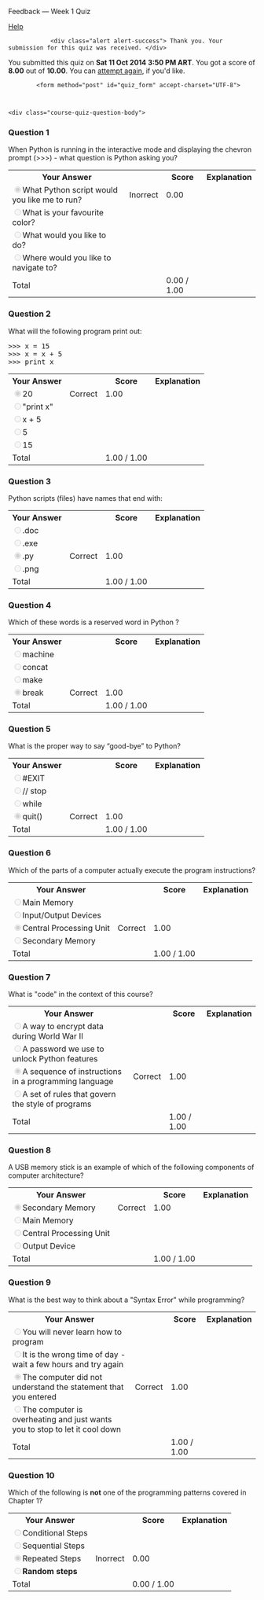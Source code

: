 Feedback — Week 1 Quiz  </span>
  
  <a class="coursera-reporter-link" title="Click here if you're experiencing technical problems or found errors in the course materials." target="_blank" href="https://class.coursera.org/pythonlearn-003/help/quizzes?url=https%3A%2F%2Fclass.coursera.org%2Fpythonlearn-003%2Fquiz%2Ffeedback%3Fsig_reload%3D1%26submission_id%3D17270">
     Help
  </a>
</h2>


<a data-coursera-admin-helpwidget-link="" rel="help" href="https://class.coursera.org/mooc/help/quiz" title="Quiz documentation" style="display:none;">Learn more</a>




                <div class="alert alert-success"> Thank you. Your submission for this quiz was received. </div>
    


<p class="course-quiz-feedback"> You submitted this quiz on <strong>Sat 11 Oct 2014  3:50 PM ART</strong>. You got a score of <strong>8.00</strong> out of <strong>10.00</strong>. You can <a href="https://class.coursera.org/pythonlearn-003/quiz/start?quiz_id=221">attempt again</a>, if you'd like.</p>


            <form method="post" id="quiz_form" accept-charset="UTF-8">
    
    
    
    <div class="course-quiz-question-body">
<h3 class="course-quiz-question-number">Question 1</h3>
<div dir="auto" class="course-quiz-question-text">When Python is running in the interactive mode and displaying the chevron prompt (&gt;&gt;&gt;) - what question is Python asking you?
</div>
<div dir="auto" class="course-quiz-options"></div>
<table class="table">
<tbody><tr>
<th>Your Answer</th>
<th></th>
<th>Score</th>
<th>Explanation</th>
</tr>
<tr data-randomizable-option="data-randomizable-option">
<td class="course-quiz-student-answer" dir="auto">
<input dir="auto" class="course-quiz-input" name="answer[e131c20d3fe435dd804701063744e096][]" id="gensym_54397c1de9f9a" value="51542d1050c3ba9dd943f34a65f72baa" checked="" disabled="" type="radio">What Python script would you like me to run?</td>
<td><span class="course-quiz-answer-incorrect" title="Incorrect" alt="Incorrect"><span class="icon-remove" alt="Incorrect"><span class="accessible-text-for-reader">Inorrect</span></span></span></td>
<td>0.00</td>
<td></td>
</tr>
<tr data-randomizable-option="data-randomizable-option">
<td class="course-quiz-student-answer" dir="auto">
<input dir="auto" class="course-quiz-input" name="answer[e131c20d3fe435dd804701063744e096][]" id="gensym_54397c1deadf3" value="02e4ad999eff6009106059dc7fc2268b" disabled="" type="radio">What is your favourite color?</td>
<td></td>
<td></td>
<td></td>
</tr>
<tr data-randomizable-option="data-randomizable-option">
<td class="course-quiz-student-answer" dir="auto">
<input dir="auto" class="course-quiz-input" name="answer[e131c20d3fe435dd804701063744e096][]" id="gensym_54397c1deb6d6" value="ca8abadec5a89633fdf48818d1578409" disabled="" type="radio">What would you like to do?</td>
<td></td>
<td></td>
<td></td>
</tr>
<tr data-randomizable-option="data-randomizable-option">
<td class="course-quiz-student-answer" dir="auto">
<input dir="auto" class="course-quiz-input" name="answer[e131c20d3fe435dd804701063744e096][]" id="gensym_54397c1debf1c" value="c46baedf431eb36eaa63889171fd3ff7" disabled="" type="radio">Where would you like to navigate to?</td>
<td></td>
<td></td>
<td></td>
</tr>
<tr>
<td>Total</td>
<td></td>
<td>0.00 / 1.00</td>
<td></td>
</tr>
</tbody></table>
</div><div class="course-quiz-question-body">
<h3 class="course-quiz-question-number">Question 2</h3>
<div dir="auto" class="course-quiz-question-text">What will the following program print out:
<pre>&gt;&gt;&gt; x = 15
&gt;&gt;&gt; x = x + 5
&gt;&gt;&gt; print x
</pre>
</div>
<div dir="auto" class="course-quiz-options"></div>
<table class="table">
<tbody><tr>
<th>Your Answer</th>
<th></th>
<th>Score</th>
<th>Explanation</th>
</tr>
<tr data-randomizable-option="data-randomizable-option">
<td class="course-quiz-student-answer" dir="auto">
<input dir="auto" class="course-quiz-input" name="answer[1d3ffa6ef020fa9956b1e5b15b64e418][]" id="gensym_54397c1defd86" value="ecec5f0cbeac40521a3aeef66e0c7ef9" checked="" disabled="" type="radio">20</td>
<td><span class="course-quiz-answer-correct" title="Correct" alt="Correct"><span class="icon-ok" alt="Correct"><span class="accessible-text-for-reader">Correct</span></span></span></td>
<td>1.00</td>
<td></td>
</tr>
<tr data-randomizable-option="data-randomizable-option">
<td class="course-quiz-student-answer" dir="auto">
<input dir="auto" class="course-quiz-input" name="answer[1d3ffa6ef020fa9956b1e5b15b64e418][]" id="gensym_54397c1df0c7d" value="5f69d3a98da6cc62897da54de2c8cc35" disabled="" type="radio">"print x"</td>
<td></td>
<td></td>
<td></td>
</tr>
<tr data-randomizable-option="data-randomizable-option">
<td class="course-quiz-student-answer" dir="auto">
<input dir="auto" class="course-quiz-input" name="answer[1d3ffa6ef020fa9956b1e5b15b64e418][]" id="gensym_54397c1df14bb" value="f3260554daa9444e676ce70e55857198" disabled="" type="radio">x + 5</td>
<td></td>
<td></td>
<td></td>
</tr>
<tr data-randomizable-option="data-randomizable-option">
<td class="course-quiz-student-answer" dir="auto">
<input dir="auto" class="course-quiz-input" name="answer[1d3ffa6ef020fa9956b1e5b15b64e418][]" id="gensym_54397c1df1cc2" value="44ba1de7d7c009a8a29db8109fb16cfe" disabled="" type="radio">5</td>
<td></td>
<td></td>
<td></td>
</tr>
<tr data-randomizable-option="data-randomizable-option">
<td class="course-quiz-student-answer" dir="auto">
<input dir="auto" class="course-quiz-input" name="answer[1d3ffa6ef020fa9956b1e5b15b64e418][]" id="gensym_54397c1df24fd" value="6087bb614753d7d36fd5a008e65cb2f9" disabled="" type="radio">15</td>
<td></td>
<td></td>
<td></td>
</tr>
<tr>
<td>Total</td>
<td></td>
<td>1.00 / 1.00</td>
<td></td>
</tr>
</tbody></table>
</div><div class="course-quiz-question-body">
<h3 class="course-quiz-question-number">Question 3</h3>
<div dir="auto" class="course-quiz-question-text">Python scripts (files) have names that end with:</div>
<div dir="auto" class="course-quiz-options"></div>
<table class="table">
<tbody><tr>
<th>Your Answer</th>
<th></th>
<th>Score</th>
<th>Explanation</th>
</tr>
<tr data-randomizable-option="data-randomizable-option">
<td class="course-quiz-student-answer" dir="auto">
<input dir="auto" class="course-quiz-input" name="answer[5e5e186bf083d262cf99ed9d149f1ba5][]" id="gensym_54397c1e025f3" value="0f890b11e05bfc9c4dba2bc15949636d" disabled="" type="radio">.doc</td>
<td></td>
<td></td>
<td></td>
</tr>
<tr data-randomizable-option="data-randomizable-option">
<td class="course-quiz-student-answer" dir="auto">
<input dir="auto" class="course-quiz-input" name="answer[5e5e186bf083d262cf99ed9d149f1ba5][]" id="gensym_54397c1e02e18" value="f2bfac7e097752e4fe52708c5a432bc4" disabled="" type="radio">.exe</td>
<td></td>
<td></td>
<td></td>
</tr>
<tr data-randomizable-option="data-randomizable-option">
<td class="course-quiz-student-answer" dir="auto">
<input dir="auto" class="course-quiz-input" name="answer[5e5e186bf083d262cf99ed9d149f1ba5][]" id="gensym_54397c1e036f2" value="29227c4db665a013ff648eada9ee8533" checked="" disabled="" type="radio">.py</td>
<td><span class="course-quiz-answer-correct" title="Correct" alt="Correct"><span class="icon-ok" alt="Correct"><span class="accessible-text-for-reader">Correct</span></span></span></td>
<td>1.00</td>
<td></td>
</tr>
<tr data-randomizable-option="data-randomizable-option">
<td class="course-quiz-student-answer" dir="auto">
<input dir="auto" class="course-quiz-input" name="answer[5e5e186bf083d262cf99ed9d149f1ba5][]" id="gensym_54397c1e045f4" value="cce71264c085ddc30ca5fcaf58256c46" disabled="" type="radio">.png</td>
<td></td>
<td></td>
<td></td>
</tr>
<tr>
<td>Total</td>
<td></td>
<td>1.00 / 1.00</td>
<td></td>
</tr>
</tbody></table>
</div><div class="course-quiz-question-body">
<h3 class="course-quiz-question-number">Question 4</h3>
<div dir="auto" class="course-quiz-question-text">Which of these words is a reserved word in Python ?</div>
<div dir="auto" class="course-quiz-options"></div>
<table class="table">
<tbody><tr>
<th>Your Answer</th>
<th></th>
<th>Score</th>
<th>Explanation</th>
</tr>
<tr data-randomizable-option="data-randomizable-option">
<td class="course-quiz-student-answer" dir="auto">
<input dir="auto" class="course-quiz-input" name="answer[dc570457fd303514c236eacae0682d0f][]" id="gensym_54397c1e084f9" value="6d2cbeb863a348da189622a081f0834a" disabled="" type="radio">machine</td>
<td></td>
<td></td>
<td></td>
</tr>
<tr data-randomizable-option="data-randomizable-option">
<td class="course-quiz-student-answer" dir="auto">
<input dir="auto" class="course-quiz-input" name="answer[dc570457fd303514c236eacae0682d0f][]" id="gensym_54397c1e08f45" value="166420350890fc573b250ed8685449f5" disabled="" type="radio">concat</td>
<td></td>
<td></td>
<td></td>
</tr>
<tr data-randomizable-option="data-randomizable-option">
<td class="course-quiz-student-answer" dir="auto">
<input dir="auto" class="course-quiz-input" name="answer[dc570457fd303514c236eacae0682d0f][]" id="gensym_54397c1e097aa" value="d954736ff39b22f08be23cb033dba1e1" disabled="" type="radio">make</td>
<td></td>
<td></td>
<td></td>
</tr>
<tr data-randomizable-option="data-randomizable-option">
<td class="course-quiz-student-answer" dir="auto">
<input dir="auto" class="course-quiz-input" name="answer[dc570457fd303514c236eacae0682d0f][]" id="gensym_54397c1e0a0d8" value="cccb49df819914d592e5010f58a6d9a8" checked="" disabled="" type="radio">break</td>
<td><span class="course-quiz-answer-correct" title="Correct" alt="Correct"><span class="icon-ok" alt="Correct"><span class="accessible-text-for-reader">Correct</span></span></span></td>
<td>1.00</td>
<td></td>
</tr>
<tr>
<td>Total</td>
<td></td>
<td>1.00 / 1.00</td>
<td></td>
</tr>
</tbody></table>
</div><div class="course-quiz-question-body">
<h3 class="course-quiz-question-number">Question 5</h3>
<div dir="auto" class="course-quiz-question-text">What is the proper way to say “good-bye” to Python?</div>
<div dir="auto" class="course-quiz-options"></div>
<table class="table">
<tbody><tr>
<th>Your Answer</th>
<th></th>
<th>Score</th>
<th>Explanation</th>
</tr>
<tr data-randomizable-option="data-randomizable-option">
<td class="course-quiz-student-answer" dir="auto">
<input dir="auto" class="course-quiz-input" name="answer[267a50a9a5d965c5b86e9df7a3037793][]" id="gensym_54397c1e0e272" value="a885954e0594f534f82b2513daa12796" disabled="" type="radio">#EXIT
</td>
<td></td>
<td></td>
<td></td>
</tr>
<tr data-randomizable-option="data-randomizable-option">
<td class="course-quiz-student-answer" dir="auto">
<input dir="auto" class="course-quiz-input" name="answer[267a50a9a5d965c5b86e9df7a3037793][]" id="gensym_54397c1e0eb6f" value="07365b2e4a09da09dff41758b04b4b86" disabled="" type="radio">// stop
</td>
<td></td>
<td></td>
<td></td>
</tr>
<tr data-randomizable-option="data-randomizable-option">
<td class="course-quiz-student-answer" dir="auto">
<input dir="auto" class="course-quiz-input" name="answer[267a50a9a5d965c5b86e9df7a3037793][]" id="gensym_54397c1e0f531" value="c6d6908bbd79060d79dd4844e3b7d71f" disabled="" type="radio">while</td>
<td></td>
<td></td>
<td></td>
</tr>
<tr data-randomizable-option="data-randomizable-option">
<td class="course-quiz-student-answer" dir="auto">
<input dir="auto" class="course-quiz-input" name="answer[267a50a9a5d965c5b86e9df7a3037793][]" id="gensym_54397c1e0feae" value="e83a88ace82ff6c79cf5a69792980442" checked="" disabled="" type="radio">quit()</td>
<td><span class="course-quiz-answer-correct" title="Correct" alt="Correct"><span class="icon-ok" alt="Correct"><span class="accessible-text-for-reader">Correct</span></span></span></td>
<td>1.00</td>
<td></td>
</tr>
<tr>
<td>Total</td>
<td></td>
<td>1.00 / 1.00</td>
<td></td>
</tr>
</tbody></table>
</div><div class="course-quiz-question-body">
<h3 class="course-quiz-question-number">Question 6</h3>
<div dir="auto" class="course-quiz-question-text">Which of the parts of a computer actually execute the program instructions?</div>
<div dir="auto" class="course-quiz-options"></div>
<table class="table">
<tbody><tr>
<th>Your Answer</th>
<th></th>
<th>Score</th>
<th>Explanation</th>
</tr>
<tr data-randomizable-option="data-randomizable-option">
<td class="course-quiz-student-answer" dir="auto">
<input dir="auto" class="course-quiz-input" name="answer[fae43a3af55ebc0d44154bc74986d836][]" id="gensym_54397c1e14132" value="129b4a1c1c6c629a55be4a79ac91f520" disabled="" type="radio">Main Memory</td>
<td></td>
<td></td>
<td></td>
</tr>
<tr data-randomizable-option="data-randomizable-option">
<td class="course-quiz-student-answer" dir="auto">
<input dir="auto" class="course-quiz-input" name="answer[fae43a3af55ebc0d44154bc74986d836][]" id="gensym_54397c1e14a24" value="ca1dc7835d38b5195c1ffcbbf2f444b7" disabled="" type="radio">Input/Output Devices</td>
<td></td>
<td></td>
<td></td>
</tr>
<tr data-randomizable-option="data-randomizable-option">
<td class="course-quiz-student-answer" dir="auto">
<input dir="auto" class="course-quiz-input" name="answer[fae43a3af55ebc0d44154bc74986d836][]" id="gensym_54397c1e152a5" value="36fe92a2884040c77ea79fed75717142" checked="" disabled="" type="radio">Central Processing Unit</td>
<td><span class="course-quiz-answer-correct" title="Correct" alt="Correct"><span class="icon-ok" alt="Correct"><span class="accessible-text-for-reader">Correct</span></span></span></td>
<td>1.00</td>
<td></td>
</tr>
<tr data-randomizable-option="data-randomizable-option">
<td class="course-quiz-student-answer" dir="auto">
<input dir="auto" class="course-quiz-input" name="answer[fae43a3af55ebc0d44154bc74986d836][]" id="gensym_54397c1e163e6" value="de91289cd48fe21d4e41fbfc34bdbd1f" disabled="" type="radio">Secondary Memory</td>
<td></td>
<td></td>
<td></td>
</tr>
<tr>
<td>Total</td>
<td></td>
<td>1.00 / 1.00</td>
<td></td>
</tr>
</tbody></table>
</div><div class="course-quiz-question-body">
<h3 class="course-quiz-question-number">Question 7</h3>
<div dir="auto" class="course-quiz-question-text">What is "code" in the context of this course?</div>
<div dir="auto" class="course-quiz-options"></div>
<table class="table">
<tbody><tr>
<th>Your Answer</th>
<th></th>
<th>Score</th>
<th>Explanation</th>
</tr>
<tr data-randomizable-option="data-randomizable-option">
<td class="course-quiz-student-answer" dir="auto">
<input dir="auto" class="course-quiz-input" name="answer[42066d8630419bf678a7e438dd14d8c0][]" id="gensym_54397c1e19c16" value="401f5f67ae32279c8439cf50a6cce316" disabled="" type="radio">A way to encrypt data during World War II</td>
<td></td>
<td></td>
<td></td>
</tr>
<tr data-randomizable-option="data-randomizable-option">
<td class="course-quiz-student-answer" dir="auto">
<input dir="auto" class="course-quiz-input" name="answer[42066d8630419bf678a7e438dd14d8c0][]" id="gensym_54397c1e1a499" value="53f2d5df35884c1df40e3ca8256801ff" disabled="" type="radio">A password we use to unlock Python features</td>
<td></td>
<td></td>
<td></td>
</tr>
<tr data-randomizable-option="data-randomizable-option">
<td class="course-quiz-student-answer" dir="auto">
<input dir="auto" class="course-quiz-input" name="answer[42066d8630419bf678a7e438dd14d8c0][]" id="gensym_54397c1e1ad23" value="e20a946a49f621dd0da2468c2c3a7451" checked="" disabled="" type="radio">A sequence of instructions in a programming language</td>
<td><span class="course-quiz-answer-correct" title="Correct" alt="Correct"><span class="icon-ok" alt="Correct"><span class="accessible-text-for-reader">Correct</span></span></span></td>
<td>1.00</td>
<td></td>
</tr>
<tr data-randomizable-option="data-randomizable-option">
<td class="course-quiz-student-answer" dir="auto">
<input dir="auto" class="course-quiz-input" name="answer[42066d8630419bf678a7e438dd14d8c0][]" id="gensym_54397c1e1ba17" value="bfcb6eb0435241261107b8d7b666d68b" disabled="" type="radio">A set of rules that govern the style of programs</td>
<td></td>
<td></td>
<td></td>
</tr>
<tr>
<td>Total</td>
<td></td>
<td>1.00 / 1.00</td>
<td></td>
</tr>
</tbody></table>
</div><div class="course-quiz-question-body">
<h3 class="course-quiz-question-number">Question 8</h3>
<div dir="auto" class="course-quiz-question-text">A USB memory stick is an example of which of the following components of computer architecture?</div>
<div dir="auto" class="course-quiz-options"></div>
<table class="table">
<tbody><tr>
<th>Your Answer</th>
<th></th>
<th>Score</th>
<th>Explanation</th>
</tr>
<tr data-randomizable-option="data-randomizable-option">
<td class="course-quiz-student-answer" dir="auto">
<input dir="auto" class="course-quiz-input" name="answer[f70dbda3a9005a2d9be50cf34d27ba72][]" id="gensym_54397c1e1fd97" value="7eb6f1c5bfac79af473029d5243ecef8" checked="" disabled="" type="radio">Secondary Memory</td>
<td><span class="course-quiz-answer-correct" title="Correct" alt="Correct"><span class="icon-ok" alt="Correct"><span class="accessible-text-for-reader">Correct</span></span></span></td>
<td>1.00</td>
<td></td>
</tr>
<tr data-randomizable-option="data-randomizable-option">
<td class="course-quiz-student-answer" dir="auto">
<input dir="auto" class="course-quiz-input" name="answer[f70dbda3a9005a2d9be50cf34d27ba72][]" id="gensym_54397c1e20e38" value="0beac064e0e0b477862f52e19d77565d" disabled="" type="radio">Main Memory</td>
<td></td>
<td></td>
<td></td>
</tr>
<tr data-randomizable-option="data-randomizable-option">
<td class="course-quiz-student-answer" dir="auto">
<input dir="auto" class="course-quiz-input" name="answer[f70dbda3a9005a2d9be50cf34d27ba72][]" id="gensym_54397c1e2177e" value="d1f7573f4b5b93f07cf427a14d9ec9b7" disabled="" type="radio">Central Processing Unit</td>
<td></td>
<td></td>
<td></td>
</tr>
<tr data-randomizable-option="data-randomizable-option">
<td class="course-quiz-student-answer" dir="auto">
<input dir="auto" class="course-quiz-input" name="answer[f70dbda3a9005a2d9be50cf34d27ba72][]" id="gensym_54397c1e21fe2" value="ed02797740e154e309a12790e144ef87" disabled="" type="radio">Output Device</td>
<td></td>
<td></td>
<td></td>
</tr>
<tr>
<td>Total</td>
<td></td>
<td>1.00 / 1.00</td>
<td></td>
</tr>
</tbody></table>
</div><div class="course-quiz-question-body">
<h3 class="course-quiz-question-number">Question 9</h3>
<div dir="auto" class="course-quiz-question-text">What is the best way to think about a "Syntax Error" while programming?</div>
<div dir="auto" class="course-quiz-options"></div>
<table class="table">
<tbody><tr>
<th>Your Answer</th>
<th></th>
<th>Score</th>
<th>Explanation</th>
</tr>
<tr data-randomizable-option="data-randomizable-option">
<td class="course-quiz-student-answer" dir="auto">
<input dir="auto" class="course-quiz-input" name="answer[29d07aea6ccc983243dd42e1edcbc23c][]" id="gensym_54397c1e25d38" value="34272d3ae3976978c83ab5b24da31500" disabled="" type="radio">You will never learn how to program</td>
<td></td>
<td></td>
<td></td>
</tr>
<tr data-randomizable-option="data-randomizable-option">
<td class="course-quiz-student-answer" dir="auto">
<input dir="auto" class="course-quiz-input" name="answer[29d07aea6ccc983243dd42e1edcbc23c][]" id="gensym_54397c1e26617" value="69717ac84c7d54d67108e49da19a3c47" disabled="" type="radio">It is the wrong time of day - wait a few hours and try again</td>
<td></td>
<td></td>
<td></td>
</tr>
<tr data-randomizable-option="data-randomizable-option">
<td class="course-quiz-student-answer" dir="auto">
<input dir="auto" class="course-quiz-input" name="answer[29d07aea6ccc983243dd42e1edcbc23c][]" id="gensym_54397c1e26ea9" value="69a77da90a95340a61c53c3e89d8768b" checked="" disabled="" type="radio">The computer did not understand the statement that you entered</td>
<td><span class="course-quiz-answer-correct" title="Correct" alt="Correct"><span class="icon-ok" alt="Correct"><span class="accessible-text-for-reader">Correct</span></span></span></td>
<td>1.00</td>
<td></td>
</tr>
<tr data-randomizable-option="data-randomizable-option">
<td class="course-quiz-student-answer" dir="auto">
<input dir="auto" class="course-quiz-input" name="answer[29d07aea6ccc983243dd42e1edcbc23c][]" id="gensym_54397c1e27d9e" value="dbce44ce6545e7b723e54ea9bb4722b9" disabled="" type="radio">The computer is overheating and just wants you to stop to let it cool down</td>
<td></td>
<td></td>
<td></td>
</tr>
<tr>
<td>Total</td>
<td></td>
<td>1.00 / 1.00</td>
<td></td>
</tr>
</tbody></table>
</div><div class="course-quiz-question-body">
<h3 class="course-quiz-question-number">Question 10</h3>
<div dir="auto" class="course-quiz-question-text">Which of the following is <b>not</b> one of the programming patterns covered in Chapter 1?</div>
<div dir="auto" class="course-quiz-options"></div>
<table class="table">
<tbody><tr>
<th>Your Answer</th>
<th></th>
<th>Score</th>
<th>Explanation</th>
</tr>
<tr data-randomizable-option="data-randomizable-option">
<td class="course-quiz-student-answer" dir="auto">
<input dir="auto" class="course-quiz-input" name="answer[3107dab43f66ff516f557e0fce16b479][]" id="gensym_54397c1e2befc" value="5e4c89fc62fabfcc9f8505e9ef5f3a9b" disabled="" type="radio">Conditional Steps</td>
<td></td>
<td></td>
<td></td>
</tr>
<tr data-randomizable-option="data-randomizable-option">
<td class="course-quiz-student-answer" dir="auto">
<input dir="auto" class="course-quiz-input" name="answer[3107dab43f66ff516f557e0fce16b479][]" id="gensym_54397c1e2c7ac" value="97d5a7ea5e89b2d667884e38356494e8" disabled="" type="radio">Sequential Steps</td>
<td></td>
<td></td>
<td></td>
</tr>
<tr data-randomizable-option="data-randomizable-option">
<td class="course-quiz-student-answer" dir="auto">
<input dir="auto" class="course-quiz-input" name="answer[3107dab43f66ff516f557e0fce16b479][]" id="gensym_54397c1e2d13a" value="d60961639e67f6e52ee5bf0bc4c470c6" checked="" disabled="" type="radio">Repeated Steps</td>
<td><span class="course-quiz-answer-incorrect" title="Incorrect" alt="Incorrect"><span class="icon-remove" alt="Incorrect"><span class="accessible-text-for-reader">Inorrect</span></span></span></td>
<td>0.00</td>
<td></td>
</tr>
<tr data-randomizable-option="data-randomizable-option">
<td class="course-quiz-student-answer" dir="auto">
<input dir="auto" class="course-quiz-input" name="answer[3107dab43f66ff516f557e0fce16b479][]" id="gensym_54397c1e2e1e8" value="82d8acff514933da6fea85ec156d6be2" disabled="" type="radio"><b>Random steps</b></td>
<td></td>
<td></td>
<td></td>
</tr>
<tr>
<td>Total</td>
<td></td>
<td>0.00 / 1.00</td>
